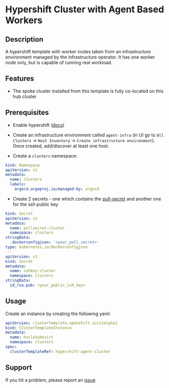 # Hypershift Cluster with Agent Based Workers

## Description
A hypershift template with worker nodes taken from an infrastructure environment managed by the infrastructure operator. It has one worker node only, but is capable of running real workload.

## Features
- The spoke cluster installed from this template is fully co-located on this hub cluster

## Prerequisites
- Enable hypershift ([docs](https://access.redhat.com/documentation/en-us/red_hat_advanced_cluster_management_for_kubernetes/2.7/html-single/clusters/index#hosted-enable-feature-aws))
- Create an infrastructure environment called `agent-infra` (in UI go to `All Clusters` -> `Host Inventory` -> `Create infrastructure environment`). Once created, add/discover at least one host.

- Create a `clusters` namespace: 
```yaml
kind: Namespace
apiVersion: v1
metadata:
  name: clusters
  labels:
    argocd.argoproj.io/managed-by: argocd
```
- Create 2 secrets - one which contains the [pull-secret](https://console.redhat.com/openshift/install/pull-secret) and another one for the ssh public key
```yaml
kind: Secret
apiVersion: v1
metadata:
  name: pullsecret-cluster
  namespace: clusters
stringData:
  .dockerconfigjson: '<your_pull_secret>'
type: kubernetes.io/dockerconfigjson
---
apiVersion: v1
kind: Secret
metadata:
  name: sshkey-cluster
  namespace: clusters
stringData:
  id_rsa.pub: <your_public_ssh_key>
```

## Usage
Create an instance by creating the following yaml:

```yaml
apiVersion: clustertemplate.openshift.io/v1alpha1
kind: ClusterTemplateInstance
metadata:
  name: hsclskubevirt
  namespace: clusters
spec:
  clusterTemplateRef: hypershift-agent-cluster
```

## Support
If you hit a problem, please report an [issue](https://github.com/stolostron/cluster-templates-manifests/issues)
